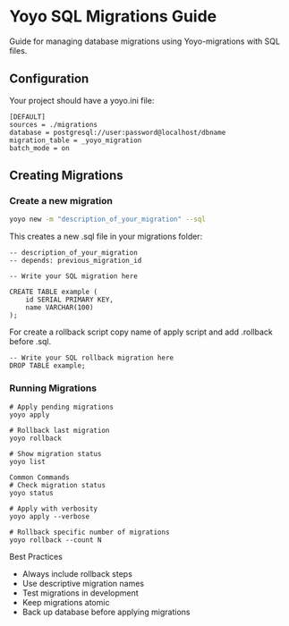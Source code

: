 # Yoyo SQL Migrations Guide
Guide for managing database migrations using Yoyo-migrations with SQL files.

## Configuration
Your project should have a yoyo.ini file:

```
[DEFAULT]
sources = ./migrations
database = postgresql://user:password@localhost/dbname
migration_table = _yoyo_migration
batch_mode = on
```

## Creating Migrations
### Create a new migration

```Bash
yoyo new -m "description_of_your_migration" --sql
```

This creates a new .sql file in your migrations folder:

```PostgreSQL
-- description_of_your_migration
-- depends: previous_migration_id

-- Write your SQL migration here

CREATE TABLE example (
    id SERIAL PRIMARY KEY,
    name VARCHAR(100)
);
```

For create a rollback script copy name of apply script and add .rollback before .sql.

```PostgreSQL
-- Write your SQL rollback migration here
DROP TABLE example;
```

### Running Migrations

```
# Apply pending migrations
yoyo apply

# Rollback last migration
yoyo rollback

# Show migration status
yoyo list

Common Commands
# Check migration status
yoyo status

# Apply with verbosity
yoyo apply --verbose

# Rollback specific number of migrations
yoyo rollback --count N
```

Best Practices
- Always include rollback steps
- Use descriptive migration names
- Test migrations in development
- Keep migrations atomic
- Back up database before applying migrations